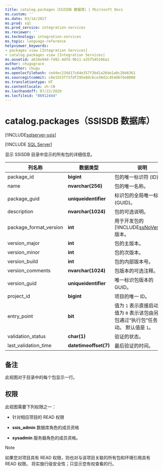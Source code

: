 ```yaml
---
title: catalog.packages（SSISDB 数据库）| Microsoft Docs
ms.custom: ''
ms.date: 03/14/2017
ms.prod: sql
ms.prod_service: integration-services
ms.reviewer: ''
ms.technology: integration-services
ms.topic: language-reference
helpviewer_keywords:
- packages view [Integration Services]
- catalog.packages view [Integration Services]
ms.assetid: a634e94d-f492-4dfd-9611-a35f545106a1
author: chugugrace
ms.author: chugu
ms.openlocfilehash: ce44ec234d17c64e357f3bd1a26de1a0c2bb6361
ms.sourcegitcommit: c8e1553ff3fdf295e8dc6ce30d1c454d6fde8088
ms.translationtype: HT
ms.contentlocale: zh-CN
ms.lasthandoff: 07/22/2020
ms.locfileid: "86912444"
---
```

# <a name="catalogpackages-ssisdb-database"></a>catalog.packages（SSISDB 数据库）

[!INCLUDE[sqlserver-ssis](../../includes/applies-to-version/sqlserver-ssis.md)]


[!INCLUDE [SQL Server](../../includes/applies-to-version/sqlserver.md)]

  显示 SSISDB  目录中显示的所有包的详细信息。  
  
|列名称|数据类型|说明|  
|-----------------|---------------|-----------------|  
|package_id|**bigint**|包的唯一标识符 (ID)。|  
|name|**nvarchar(256)**|包的唯一名称。|  
|package_guid|**uniqueidentifier**|标识包的全局唯一标识符 (GUID)。|  
|description|**nvarchar(1024)**|包的可选说明。|  
|package_format_version|**int**|用于开发包的 [!INCLUDE[ssNoVersion](../../includes/ssnoversion-md.md)] 版本。|  
|version_major|**int**|包的主版本。|  
|version_minor|**int**|包的次版本。|  
|version_build|**int**|包的内部版本号。|  
|version_comments|**nvarchar(1024)**|包版本的可选注释。|  
|version_guid|**uniqueidentifier**|唯一标识包版本的 GUID。|  
|project_id|**bigint**|项目的唯一 ID。|  
|entry_point|**bit**|值为 `1` 表示直接启动包。 值为 `0` 表示该包由另一个包通过“执行包”任务启动。 默认值是 `1`。|  
|validation_status|**char(1)**|验证的状态。|  
|last_validation_time|**datetimeoffset(7)**|最后验证的时间。|  
  
## <a name="remarks"></a>备注  
 此视图对于目录中的每个包显示一行。  
  
## <a name="permissions"></a>权限  
 此视图需要下列权限之一：  
  
-   针对相应项目的 READ 权限  
  
-   **ssis_admin** 数据库角色的成员资格  
  
-   **sysadmin** 服务器角色的成员资格。  
  
> [!NOTE]  
>  如果您对项目具有 READ 权限，则也对与该项目关联的所有包和环境引用具有 READ 权限。 将实施行级安全性；只显示您有权查看的行。  
  
  
